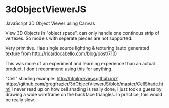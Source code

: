 # 3dObjectViewerJS
JavaScript 3D Object Viewer using Canvas

View 3D Objects in "object space", can only handle one continous strip of vertexes. So models with seperate pieces are not supported.

Very primitive. 
Has single source lighting & texturing (auto generated texture from http://ricardocabello.com/blog/post/710)

This was more of an experiment and learning experience than an actual product. I don't recommend using this for anything.

"Cell" shading example:
http://htmlpreview.github.io/?https://github.com/gregfrazier/3dObjectViewerJS/blob/master/CellShade.html
I never read up on how cell shading is really done, I just took a guess by drawing a wide wireframe on the backface triangles. In practice, this would be really slow.
